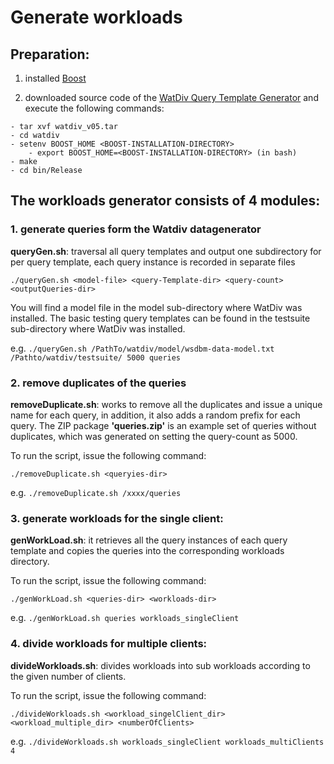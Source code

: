 # Generate workloads

## Preparation:

1. installed [Boost](https://www.boost.org/)

2. downloaded source code of the [WatDiv Query Template Generator](https://dsg.uwaterloo.ca/watdiv/) and execute the following commands:

```
- tar xvf watdiv_v05.tar
- cd watdiv
- setenv BOOST_HOME <BOOST-INSTALLATION-DIRECTORY>
	- export BOOST_HOME=<BOOST-INSTALLATION-DIRECTORY> (in bash)
- make
- cd bin/Release
```

## The workloads generator consists of 4 modules:

### 1. generate queries form the Watdiv datagenerator
**queryGen.sh**: traversal all query templates and output one subdirectory for per query template, each query instance is recorded in separate files

`./queryGen.sh <model-file> <query-Template-dir> <query-count> <outputQueries-dir>`

You will find a model file in the model sub-directory where WatDiv was installed. The basic testing query templates can be found in the testsuite sub-directory where WatDiv was installed.

e.g. `./queryGen.sh /PathTo/watdiv/model/wsdbm-data-model.txt /Pathto/watdiv/testsuite/ 5000 queries`


### 2. remove duplicates of the queries

**removeDuplicate.sh**: works to remove all the duplicates and issue a unique name for each query, in addition, it also adds a random prefix for each query. The ZIP package **'queries.zip'** is an example set of queries without duplicates, which was generated on setting the query-count as 5000.

To run the script, issue the following command:

`./removeDuplicate.sh <queryies-dir>`

e.g. `./removeDuplicate.sh /xxxx/queries`

### 3. generate workloads for the single client:

**genWorkLoad.sh**: it retrieves all the query instances of each query template and copies the queries into the corresponding workloads directory. 

To run the script, issue the following command:

`./genWorkLoad.sh <queries-dir> <workloads-dir>`

e.g. `./genWorkLoad.sh queries workloads_singleClient`

### 4. divide workloads for multiple clients:
**divideWorkloads.sh**: divides workloads into sub workloads according to the given number of clients.

To run the script, issue the following command:

`./divideWorkloads.sh <workload_singelClient_dir> <workload_multiple_dir> <numberOfClients>`

e.g. `./divideWorkloads.sh workloads_singleClient workloads_multiClients 4`
